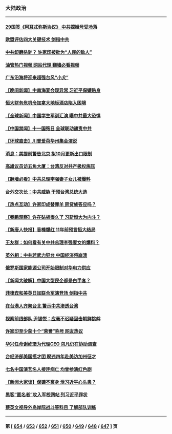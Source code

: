 ### 大陆政治
---
#### [29国签《阿耳忒弥斯协议》 中共嫦娥号受冷落](../../pages/ncid277/n14087294.md?10032045) 
#### [欧盟评估四大关键技术 剑指中共](../../pages/ncid277/n14087338.md?10032045) 
#### [中共卸磨杀驴？ 许家印被批为“人民的敌人”](../../pages/ncid277/n14087304.md?10032045) 
#### [油管热门视频 网站代理 翻墙必看视频](http://138.2.39.72:81/youtube.html?epic-marker?10032045)
#### [广东沿海将迎来超强台风“小犬”](../../pages/ncid277/n14087262.md?10032045) 
#### [【晚间新闻】中南海宴会现异常 习近平保镳贴身](../../pages/ncid277/n14086826.md?10032045) 
#### [恒大财务危机令加拿大地标酒店陷入困境](../../pages/ncid277/n14087195.md?10032045) 
#### [【全球新闻】中国学生军训汇演 曝中共最大恐惧](../../pages/ncid277/n14087184.md?10032045) 
#### [【中国禁闻】十一国殇日 全球联动谴责中共](../../pages/ncid277/n14086845.md?10032045) 
#### [【环球直击】川普爱荷华州集会演说](../../pages/ncid277/n14086527.md?10032045) 
#### [消息：美提前警告北京 拟10月更新出口限制](../../pages/ncid277/n14087088.md?10032045) 
#### [高雄议员访五角大厦：台湾反对共产极权施压](../../pages/ncid277/n14087014.md?10032045) 
#### [【翻墙必看】中共总理李强妻子女儿被爆料](../../pages/ncid277/n14087039.md?10032045) 
#### [台外交次长：中共威胁 干预台湾总统大选](../../pages/ncid277/n14086993.md?10032045) 
#### [【热点互动】许家印成替罪羊 房贷族答应吗？](../../pages/ncid277/n14086939.md?10032045) 
#### [【秦鹏观察】许在砧板很久了 习斩恒大为内斗？](../../pages/ncid277/n14086872.md?10032045) 
#### [【新唐人快报】香橼爆红 11年前预言恒大结局](../../pages/ncid277/n14086814.md?10032045) 
#### [王友群：如何看有关中共总理李强妻女的爆料？](../../pages/ncid277/n14086914.md?10032045) 
#### [英外相：中共若武力犯台 中国经济将崩溃](../../pages/ncid277/n14086871.md?10032045) 
#### [俄罗斯国家能源公司开始限制对华电力供应](../../pages/ncid277/n14086792.md?10032045) 
#### [【新闻大破解】中国大型民企都是白手套？](../../pages/ncid277/n14086744.md?10032045) 
#### [菲律宾和美英日加联合军演登场 剑指中共](../../pages/ncid277/n14086759.md?10032045) 
#### [在台港人齐聚台北 警示中共渗透台湾](../../pages/ncid277/n14086663.md?10032045) 
#### [视察前线部队 尹锡悦：应毫不迟疑回击朝鲜挑衅](../../pages/ncid277/n14086747.md?10032045) 
#### [许家印至少获十个“荣誉”称号 网友热议](../../pages/ncid277/n14086680.md?10032045) 
#### [华兴任命谢屹璟为代理CEO 包凡仍在协助调查](../../pages/ncid277/n14086718.md?10032045) 
#### [台经济部美国揽才团 睽违四年赴美访加州征才](../../pages/ncid277/n14086657.md?10032045) 
#### [七名中国演艺名人接连病亡 均曾参演红色剧](../../pages/ncid277/n14086695.md?10032045) 
#### [【新闻大家谈】保镳不离身 泄习近平心头患？](../../pages/ncid277/n14086659.md?10032045) 
#### [黑客“匿名者”攻入军校网站 列习近平罪状](../../pages/ncid277/n14086614.md?10032045) 
#### [蔡英文视导外岛岸际战斗等科目 了解部队训练](../../pages/ncid277/n14086556.md?10032045) 

---
#### 第 [ [654](./654.md?10032045) / [653](./653.md?10032045) / [652](./652.md?10032045) / [651](./651.md?10032045) / [650](./650.md?10032045) / [649](./649.md?10032045) / [648](./648.md?10032045) / [647](./647.md?10032045) ] 页
